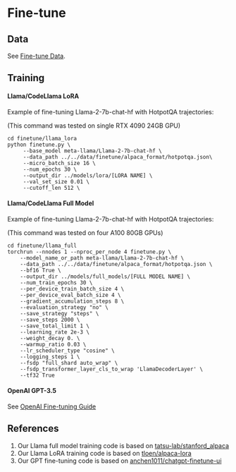 # Fine-tune


## Data

See [Fine-tune Data](https://github.com/anchen1011/FireAct/tree/main/data).


## Training

#### Llama/CodeLlama LoRA

Example of fine-tuning Llama-2-7b-chat-hf with HotpotQA trajectories:

(This command was tested on single RTX 4090 24GB GPU)

```
cd finetune/llama_lora
python finetune.py \
     --base_model meta-llama/Llama-2-7b-chat-hf \
     --data_path ../../data/finetune/alpaca_format/hotpotqa.json\
     --micro_batch_size 16 \
     --num_epochs 30 \
     --output_dir ../models/lora/[LORA NAME] \
     --val_set_size 0.01 \
     --cutoff_len 512 \
```


#### Llama/CodeLlama Full Model

Example of fine-tuning Llama-2-7b-chat-hf with HotpotQA trajectories:

(This command was tested on four A100 80GB GPUs)

```
cd finetune/llama_full
torchrun --nnodes 1 --nproc_per_node 4 finetune.py \
    --model_name_or_path meta-llama/Llama-2-7b-chat-hf \
    --data_path ../../data/finetune/alpaca_format/hotpotqa.json \
    --bf16 True \
    --output_dir ../models/full_models/[FULL MODEL NAME] \
    --num_train_epochs 30 \
    --per_device_train_batch_size 4 \
    --per_device_eval_batch_size 4 \
    --gradient_accumulation_steps 8 \
    --evaluation_strategy "no" \
    --save_strategy "steps" \
    --save_steps 2000 \
    --save_total_limit 1 \
    --learning_rate 2e-3 \
    --weight_decay 0. \
    --warmup_ratio 0.03 \
    --lr_scheduler_type "cosine" \
    --logging_steps 1 \
    --fsdp "full_shard auto_wrap" \
    --fsdp_transformer_layer_cls_to_wrap 'LlamaDecoderLayer' \
    --tf32 True
```

#### OpenAI GPT-3.5

See [OpenAI Fine-tuning Guide](https://platform.openai.com/docs/guides/fine-tuning)

## References
1. Our Llama full model training code is based on [tatsu-lab/stanford_alpaca](https://github.com/tatsu-lab/stanford_alpaca)
2. Our Llama LoRA training code is based on [tloen/alpaca-lora](https://github.com/tloen/alpaca-lora)
3. Our GPT fine-tuning code is based on [anchen1011/chatgpt-finetune-ui](https://github.com/anchen1011/chatgpt-finetune-ui/)
